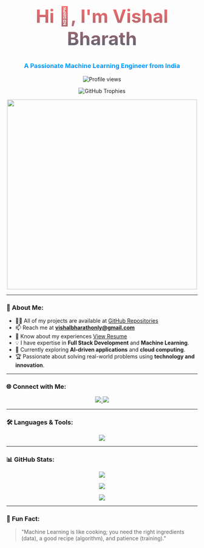 
<h1 align="center" style="font-size:3rem; background: -webkit-linear-gradient(#ff6b6b, #556270); -webkit-background-clip: text; -webkit-text-fill-color: transparent;">
  Hi 👋, I'm Vishal Bharath
</h1>
<h3 align="center" style="background: -webkit-linear-gradient(#00c6ff, #0072ff); -webkit-background-clip: text; -webkit-text-fill-color: transparent;">
  A Passionate Machine Learning Engineer from India
</h3>

<p align="center">
  <img src="https://komarev.com/ghpvc/?username=vishalbharath&label=Profile%20views&color=ff69b4&style=flat" alt="Profile views" />
</p>

<p align="center">
  <img src="https://github-profile-trophy.vercel.app/?username=vishalbharath&theme=dracula&margin-w=15&margin-h=15" alt="GitHub Trophies" />
</p>

<p align="center">
  <img src="https://media.giphy.com/media/qgQUggAC3Pfv687qPC/giphy.gif" width="500" />
</p>

---

### 🚀 About Me:
- 👨‍💻 All of my projects are available at [GitHub Repositories](https://github.com/vishalbharath?tab=repositories)
- 📫 Reach me at **vishalbharathonly@gmail.com**
- 📄 Know about my experiences [View Resume](https://drive.google.com/file/d/1Nhs5uQYcUYnmhc68nZZtMoGkYs77wGBg/view?usp=sharing)
- 💡 I have expertise in **Full Stack Development** and **Machine Learning**.
- 🌱 Currently exploring **AI-driven applications** and **cloud computing**.
- 🏆 Passionate about solving real-world problems using **technology and innovation**.

---

### 🌐 Connect with Me:
<p align="center">
  <a href="https://linkedin.com/in/vishalbharath" target="_blank">
    <img src="https://img.shields.io/badge/LinkedIn-%230077B5.svg?&style=for-the-badge&logo=linkedin&logoColor=white" />
  </a>
  <a href="https://instagram.com/hell_catcher" target="_blank">
    <img src="https://img.shields.io/badge/Instagram-%23E4405F.svg?&style=for-the-badge&logo=instagram&logoColor=white" />
  </a>
</p>

---

### 🛠️ Languages & Tools:
<p align="center">
  <img src="https://skillicons.dev/icons?i=python,java,c,html,css,js,react,nextjs,nodejs,mongodb,mysql,git,linux,flask,opencv,figma" />
</p>

---

### 📊 GitHub Stats:
<p align="center">
  <img src="https://github-readme-stats.vercel.app/api?username=vishalbharath&show_icons=true&theme=tokyonight&hide_border=true" />
</p>

<p align="center">
  <img src="https://github-readme-streak-stats.herokuapp.com/?user=vishalbharath&theme=tokyonight&hide_border=true" />
</p>

<p align="center">
  <img src="https://github-readme-stats.vercel.app/api/top-langs?username=vishalbharath&show_icons=true&locale=en&layout=compact&theme=tokyonight&hide_border=true" />
</p>

---

### 🎵 Fun Fact:
> "Machine Learning is like cooking; you need the right ingredients (data), a good recipe (algorithm), and patience (training)."
```
